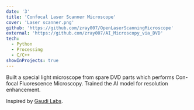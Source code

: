 ```yaml
---
date: '3'
title: 'Confocal Laser Scanner Microscope'
cover: 'Laser scanner.png'
github: 'https://github.com/zray007/OpenLaserScanningMicroscope'
external: 'https://github.com/zray007/AI_Microscopy_via_DVD'
tech:
  - Python
  - Processing
  - C/C++
showInProjects: true
---
```


Built a special light microscope from spare DVD parts which performs Con-focal Fluorescence Microscopy. Trained the AI model for resolution enhancement.

Inspired by [Gaudi Labs](http://www.gaudi.ch/GaudiLabs/?page_id=652).
